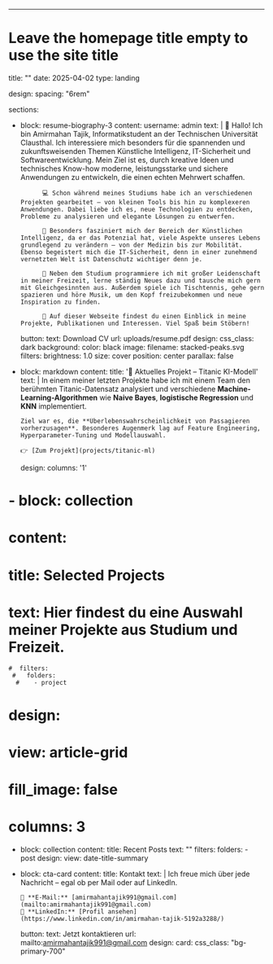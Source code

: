 ---
# Leave the homepage title empty to use the site title
title: ""
date: 2025-04-02
type: landing

design:
  spacing: "6rem"

sections:
  - block: resume-biography-3
    content:
      username: admin
      text: |
              👋 Hallo! Ich bin Amirmahan Tajik, Informatikstudent an der Technischen Universität Clausthal.
              Ich interessiere mich besonders für die spannenden und zukunftsweisenden Themen Künstliche Intelligenz, IT-Sicherheit und Softwareentwicklung. Mein Ziel ist es, durch kreative Ideen und technisches Know-how moderne, leistungsstarke und sichere Anwendungen zu entwickeln, die einen echten Mehrwert schaffen.

              💻 Schon während meines Studiums habe ich an verschiedenen Projekten gearbeitet – von kleinen Tools bis hin zu komplexeren Anwendungen. Dabei liebe ich es, neue Technologien zu entdecken, Probleme zu analysieren und elegante Lösungen zu entwerfen.

              🎯 Besonders fasziniert mich der Bereich der Künstlichen Intelligenz, da er das Potenzial hat, viele Aspekte unseres Lebens grundlegend zu verändern – von der Medizin bis zur Mobilität. Ebenso begeistert mich die IT-Sicherheit, denn in einer zunehmend vernetzten Welt ist Datenschutz wichtiger denn je.

              🌱 Neben dem Studium programmiere ich mit großer Leidenschaft in meiner Freizeit, lerne ständig Neues dazu und tausche mich gern mit Gleichgesinnten aus. Außerdem spiele ich Tischtennis, gehe gern spazieren und höre Musik, um den Kopf freizubekommen und neue Inspiration zu finden.

              🚀 Auf dieser Webseite findest du einen Einblick in meine Projekte, Publikationen und Interessen. Viel Spaß beim Stöbern!
      button:
        text: Download CV
        url: uploads/resume.pdf
    design:
      css_class: dark
      background:
        color: black
        image:
          filename: stacked-peaks.svg
          filters:
            brightness: 1.0
          size: cover
          position: center
          parallax: false

  - block: markdown
    content:
      title: '🧠 Aktuelles Projekt – Titanic KI-Modell'
      text: |
        In einem meiner letzten Projekte habe ich mit einem Team den berühmten Titanic-Datensatz analysiert und verschiedene **Machine-Learning-Algorithmen** wie **Naive Bayes**, **logistische Regression** und **KNN** implementiert.

        Ziel war es, die **Überlebenswahrscheinlichkeit von Passagieren vorherzusagen**. Besonderes Augenmerk lag auf Feature Engineering, Hyperparameter-Tuning und Modellauswahl.  
        
        👉 [Zum Projekt](projects/titanic-ml)
    design:
      columns: '1'

#  - block: collection
 #   content:
  #    title: Selected Projects
   #   text: Hier findest du eine Auswahl meiner Projekte aus Studium und Freizeit.
    #  filters:
     #   folders:
      #    - project
#    design:
#      view: article-grid
#      fill_image: false
#      columns: 3

  - block: collection
    content:
      title: Recent Posts
      text: ""
      filters:
        folders:
          - post
    design:
      view: date-title-summary

  - block: cta-card
    content:
      title: Kontakt
      text: | 
        Ich freue mich über jede Nachricht – egal ob per Mail oder auf LinkedIn.
        
        📧 **E-Mail:** [amirmahantajik991@gmail.com](mailto:amirmahantajik991@gmail.com)  
        🔗 **LinkedIn:** [Profil ansehen](https://www.linkedin.com/in/amirmahan-tajik-5192a3288/)
      button:
        text: Jetzt kontaktieren
        url: mailto:amirmahantajik991@gmail.com
    design:
      card:
        css_class: "bg-primary-700"

